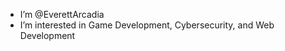 - I’m @EverettArcadia
- I’m interested in Game Development, Cybersecurity, and Web Development

<!---
EverettArcadia/EverettArcadia is a ✨ special ✨ repository because its `README.md` (this file) appears on your GitHub profile.
You can click the Preview link to take a look at your changes.
--->
